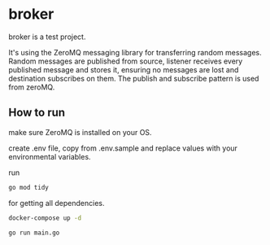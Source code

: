 # broker

broker is a test project.

It's using the ZeroMQ messaging library for transferring random messages.
Random messages are published from source, listener receives every published message and stores it,
ensuring no messages are lost and destination subscribes on them.
The publish and subscribe pattern is used from zeroMQ.

## How to run 
make sure ZeroMQ is installed on your OS.

create .env file, copy from .env.sample and replace values with your environmental variables.

run 
```bash
go mod tidy 
```
for getting all dependencies.

```bash
docker-compose up -d
```
```bash
go run main.go
```

